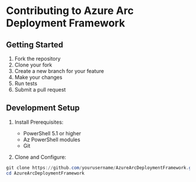 # Contributing to Azure Arc Deployment Framework

## Getting Started

1. Fork the repository
2. Clone your fork
3. Create a new branch for your feature
4. Make your changes
5. Run tests
6. Submit a pull request

## Development Setup

1. Install Prerequisites:
   - PowerShell 5.1 or higher
   - Az PowerShell modules
   - Git

2. Clone and Configure:
```powershell
git clone https://github.com/yourusername/AzureArcDeploymentFramework.git
cd AzureArcDeploymentFramework